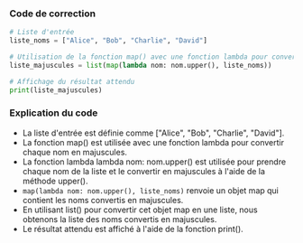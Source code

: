 ### Code de correction

```python
# Liste d'entrée
liste_noms = ["Alice", "Bob", "Charlie", "David"]

# Utilisation de la fonction map() avec une fonction lambda pour convertir les noms en majuscules
liste_majuscules = list(map(lambda nom: nom.upper(), liste_noms))

# Affichage du résultat attendu
print(liste_majuscules)
```

### Explication du code

- La liste d'entrée est définie comme ["Alice", "Bob", "Charlie", "David"].
- La fonction map() est utilisée avec une fonction lambda pour convertir chaque nom en majuscules.
- La fonction lambda lambda nom: nom.upper() est utilisée pour prendre chaque nom de la liste et le convertir en majuscules à l'aide de la méthode upper().
- ```map(lambda nom: nom.upper(), liste_noms)``` renvoie un objet map qui contient les noms convertis en majuscules.
- En utilisant list() pour convertir cet objet map en une liste, nous obtenons la liste des noms convertis en majuscules.
- Le résultat attendu est affiché à l'aide de la fonction print().
